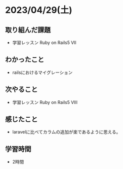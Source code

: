 #  2023/04/29(土) 
## 取り組んだ課題
- 学習レッスン Ruby on Rails5 VII

## わかったこと
- railsにおけるマイグレーション
## 次やること
- 学習レッスン Ruby on Rails5 VIII

## 感じたこと
- laravelに比べてカラムの追加が楽であるように思える。
 
## 学習時間
- 2時間
